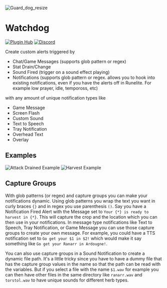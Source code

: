![Guard_dog_resize](https://user-images.githubusercontent.com/1350444/149637084-270521ab-2d96-4c54-a7b4-71357fb6b291.png)

# Watchdog
[![Plugin Hub](https://img.shields.io/endpoint?url=https://i.pluginhub.info/shields/installs/plugin/watchdog)](https://runelite.net/plugin-hub/show/watchdog)
[![Discord](https://img.shields.io/discord/1064234152314015875?color=%235865F2&label=Watchdog&logo=discord&logoColor=white&style=flat)](https://discord.gg/n8mxYAHJR9)

Create custom alerts triggered by
- Chat/Game Messages (supports glob pattern or regex)
- Stat Drain/Change
- Sound Fired (trigger on a sound effect playing)
- Notifications (supports glob pattern or regex. allows you to hook into existing notifications, even if you have the alerts off in Runelite. For example low prayer, idle, tempoross, etc) 

with any amount of unique notification types like
- Game Message
- Screen Flash
- Custom Sound
- Text to Speech
- Tray Notification
- Overhead Text
- Overlay

## Examples
![Attack Drained Example](https://user-images.githubusercontent.com/1350444/221425644-0211c4d7-2838-4e63-986a-8ab313052ad5.png)
![Harvest Example](https://user-images.githubusercontent.com/1350444/221425625-4e246cb6-eff0-4f8f-855f-80fd7b36bc9d.png)

## Capture Groups
With glob patterns (or regex) and capture groups you can make your notifications dynamic. Using glob patterns you wrap
the text you want in curly braces `{}` and in regex you use parenthesis `()`.
Say you have a Notification Fired Alert with the Message set to `Your {*} is ready to harvest in {*}`.
This will capture the crop and the location which you can then use in your notifications.
In message type notifications like Text to Speech, Tray Notification, or Game Message you can use those
capture groups to create your own message.
For example, you could have a TTS notification set to `Go get your $1 in $2!` which would make it say something like
`Go get your Ranarr in Ardougne!`.

You can also use capture groups in a Sound Notification to create a dynamic file path. It's a little tricky since you
have to have a dummy file that has the capture group values in the name so that the path can be read with the variables.
But if you select a file with the name `$1.wav` for example you can then have other files in the same directory like
`ranarr.wav` and `torstol.wav` to have unique sounds for different herb types.
